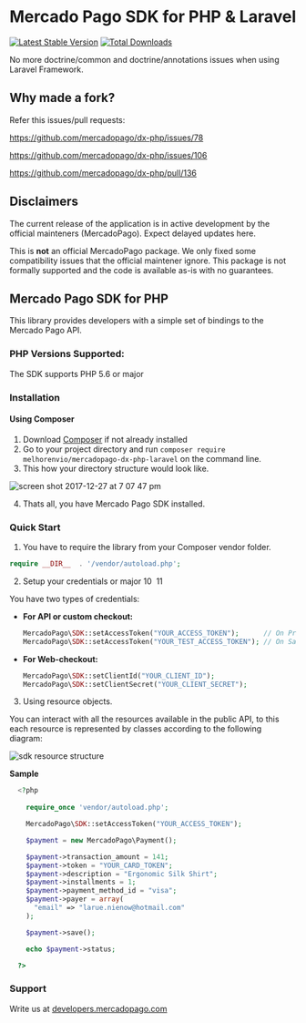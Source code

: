 # Mercado Pago SDK for PHP & Laravel

[![Latest Stable Version](https://poser.pugx.org/melhorenvio/mercadopago-dx-php-laravel/v/stable)](https://packagist.org/packages/melhorenvio/mercadopago-dx-php-laravel)
[![Total Downloads](https://poser.pugx.org/melhorenvio/mercadopago-dx-php-laravel/downloads)](https://packagist.org/packages/melhorenvio/mercadopago-dx-php-laravel)

No more doctrine/common and doctrine/annotations issues when using Laravel Framework.

## Why made a fork?

Refer this issues/pull requests:

https://github.com/mercadopago/dx-php/issues/78

https://github.com/mercadopago/dx-php/issues/106

https://github.com/mercadopago/dx-php/pull/136

## Disclaimers
The current release of the application is in active development by the official mainteners (MercadoPago). Expect delayed updates here.

This is **not** an official MercadoPago package. We only fixed some compatibility issues that the official maintener ignore. This package is not formally supported and the code is available as-is with no guarantees.

## Mercado Pago SDK for PHP

This library provides developers with a simple set of bindings to the Mercado Pago API.

### PHP Versions Supported:

The SDK supports PHP 5.6 or major

### Installation 

#### Using Composer

1. Download [Composer](https://getcomposer.org/doc/00-intro.md#installation-linux-unix-macos) if not already installed
2. Go to your project directory and run `composer require melhorenvio/mercadopago-dx-php-laravel` on the command line.
3. This how your directory structure would look like.

![screen shot 2017-12-27 at 7 07 47 pm](https://user-images.githubusercontent.com/864790/34394635-44f7745a-eb39-11e7-981d-77cf759cf05f.png)

4. Thats all, you have Mercado Pago SDK installed.

### Quick Start 

1. You have to require the library from your Composer vendor folder.

  ```php
  require __DIR__  . '/vendor/autoload.php';
  ```

2. Setup your credentials or major
10
​
11


  You have two types of credentials:

  * **For API or custom checkout:**
    ```php
    MercadoPago\SDK::setAccessToken("YOUR_ACCESS_TOKEN");      // On Production
    MercadoPago\SDK::setAccessToken("YOUR_TEST_ACCESS_TOKEN"); // On Sandbox
    ```
  * **For Web-checkout:**
    ```php
    MercadoPago\SDK::setClientId("YOUR_CLIENT_ID");
    MercadoPago\SDK::setClientSecret("YOUR_CLIENT_SECRET");
    ```

3. Using resource objects.

  You can interact with all the resources available in the public API, to this each resource is represented by classes according to the following diagram:
  
  ![sdk resource structure](https://user-images.githubusercontent.com/864790/34393059-9acad058-eb2e-11e7-9987-494eaf19d109.png)
  
  **Sample**
  
```php
  <?php
  
    require_once 'vendor/autoload.php';

    MercadoPago\SDK::setAccessToken("YOUR_ACCESS_TOKEN");

    $payment = new MercadoPago\Payment();

    $payment->transaction_amount = 141;
    $payment->token = "YOUR_CARD_TOKEN";
    $payment->description = "Ergonomic Silk Shirt";
    $payment->installments = 1;
    $payment->payment_method_id = "visa";
    $payment->payer = array(
      "email" => "larue.nienow@hotmail.com"
    );

    $payment->save();

    echo $payment->status;

  ?>
```
  
### Support 

Write us at [developers.mercadopago.com](https://developers.mercadopago.com)
